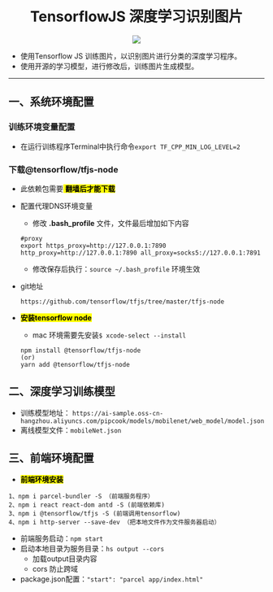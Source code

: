 <h1 align='center'>TensorflowJS 深度学习识别图片</h1>
<p align='center'>
<img src="https://img.shields.io/badge/License-MIT-green"/><br/>
</p>
<ul>
	<li>使用Tensorflow JS 训练图片，以识别图片进行分类的深度学习程序。</li>
	<li>使用开源的学习模型，进行修改后，训练图片生成模型。</li>
</ul>

---

## 一、系统环境配置

### 训练环境变量配置
- 在运行训练程序Terminal中执行命令`export TF_CPP_MIN_LOG_LEVEL=2`

### 下载@tensorflow/tfjs-node
- 此依赖包需要<mark> **翻墙后才能下载** </mark>
- 配置代理DNS环境变量
	- 修改 **.bash_profile** 文件，文件最后增加如下内容
	
	``` text
	#proxy
	export https_proxy=http://127.0.0.1:7890 http_proxy=http://127.0.0.1:7890 all_proxy=socks5://127.0.0.1:7891
	```
	- 修改保存后执行：`source ~/.bash_profile` 环境生效

- git地址

	```https://github.com/tensorflow/tfjs/tree/master/tfjs-node```
	
- <mark> **安装tensorflow node** </mark>
	- mac 环境需要先安装```$ xcode-select --install```

	```
	npm install @tensorflow/tfjs-node
	(or)
	yarn add @tensorflow/tfjs-node
	```
	
## 二、深度学习训练模型

- 训练模型地址：
	`https://ai-sample.oss-cn-hangzhou.aliyuncs.com/pipcook/models/mobilenet/web_model/model.json`
- 离线模型文件：`mobileNet.json`	

## 三、前端环境配置

- <mark> **前端环境安装** </mark>

``` node
1、npm i parcel-bundler -S （前端服务程序）
2、npm i react react-dom antd -S (前端依赖库)
3、npm i @tensorflow/tfjs -S (前端调用tensorflow)
4、npm i http-server --save-dev （把本地文件作为文件服务器启动）
```

- 前端服务启动：`npm start`
- 启动本地目录为服务目录：`hs output --cors` 
	- 加载output目录内容
	- cors 防止跨域
- package.json配置：`"start": "parcel app/index.html"`